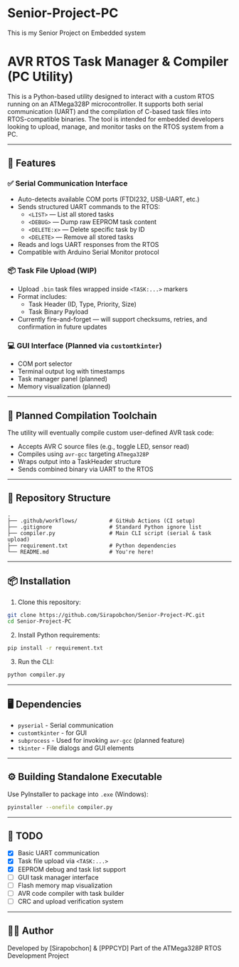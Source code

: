 # Senior-Project-PC
This is my Senior Project on Embedded system

# AVR RTOS Task Manager & Compiler (PC Utility)

This is a Python-based utility designed to interact with a custom RTOS running on an ATMega328P microcontroller. It supports both serial communication (UART) and the compilation of C-based task files into RTOS-compatible binaries. The tool is intended for embedded developers looking to upload, manage, and monitor tasks on the RTOS system from a PC.

---

## 🔧 Features

### ✅ Serial Communication Interface
- Auto-detects available COM ports (FTDI232, USB-UART, etc.)
- Sends structured UART commands to the RTOS:
  - `<LIST>` — List all stored tasks
  - `<DEBUG>` — Dump raw EEPROM task content
  - `<DELETE:x>` — Delete specific task by ID
  - `<DELETE>` — Remove all stored tasks
- Reads and logs UART responses from the RTOS
- Compatible with Arduino Serial Monitor protocol

### 📦 Task File Upload (WIP)
- Upload `.bin` task files wrapped inside `<TASK:...>` markers
- Format includes:
  - Task Header (ID, Type, Priority, Size)
  - Task Binary Payload
- Currently fire-and-forget — will support checksums, retries, and confirmation in future updates

### 💻 GUI Interface (Planned via `customtkinter`)
- COM port selector
- Terminal output log with timestamps
- Task manager panel (planned)
- Memory visualization (planned)

---

## 🧠 Planned Compilation Toolchain
The utility will eventually compile custom user-defined AVR task code:

- Accepts AVR C source files (e.g., toggle LED, sensor read)
- Compiles using `avr-gcc` targeting `ATmega328P`
- Wraps output into a TaskHeader structure
- Sends combined binary via UART to the RTOS

---

## 📂 Repository Structure

```
.
├── .github/workflows/          # GitHub Actions (CI setup)
├── .gitignore                  # Standard Python ignore list
├── compiler.py                 # Main CLI script (serial & task upload)
├── requirement.txt             # Python dependencies
└── README.md                   # You're here!
```

---

## 📦 Installation

1. Clone this repository:
```bash
git clone https://github.com/Sirapobchon/Senior-Project-PC.git
cd Senior-Project-PC
```

2. Install Python requirements:
```bash
pip install -r requirement.txt
```

3. Run the CLI:
```bash
python compiler.py
```

---

## 🖥 Dependencies

- `pyserial` - Serial communication
- `customtkinter` - for GUI
- `subprocess` - Used for invoking `avr-gcc` (planned feature)
- `tkinter` - File dialogs and GUI elements

---

## ⚙️ Building Standalone Executable

Use PyInstaller to package into `.exe` (Windows):
```bash
pyinstaller --onefile compiler.py
```

---

## 📅 TODO

- [x] Basic UART communication
- [x] Task file upload via `<TASK:...>`
- [x] EEPROM debug and task list support
- [ ] GUI task manager interface
- [ ] Flash memory map visualization
- [ ] AVR code compiler with task builder
- [ ] CRC and upload verification system

---

## 🧑‍💻 Author

Developed by [Sirapobchon] & [PPPCYD] 
Part of the ATMega328P RTOS Development Project
